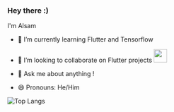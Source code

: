### Hey there :) 
I'm Alsam



<!--Here are some ideas to get you started:-->

<!--- 🔭 I’m currently working on ...-->
- 🌱 I’m currently learning Flutter and Tensorflow

- 👯 I’m looking to collaborate on Flutter projects <img src="https://media.giphy.com/media/WUlplcMpOCEmTGBtBW/giphy.gif" width="30"> 
<!--- 🤔 I’m looking for help with ...-->
- 💬 Ask me about anything !
<!--- 📫 How to reach me: ...-->
- 😄 Pronouns: He/Him
<!--- ⚡ Fun fact: ...
-->
![Top Langs](https://github-readme-stats.vercel.app/api/top-langs/?username=alsam123&layout=compact&text_color=#262626)

<!--![My Activities](https://github-readme-stats.vercel.app/api?username=alsam123&theme=dark&show_icons=true)-->

